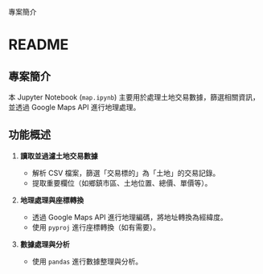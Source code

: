 專案簡介
# README

## 專案簡介
本 Jupyter Notebook (`map.ipynb`) 主要用於處理土地交易數據，篩選相關資訊，並透過 Google Maps API 進行地理處理。

## 功能概述
1. **讀取並過濾土地交易數據**
   - 解析 CSV 檔案，篩選「交易標的」為「土地」的交易記錄。
   - 提取重要欄位（如鄉鎮市區、土地位置、總價、單價等）。

2. **地理處理與座標轉換**
   - 透過 Google Maps API 進行地理編碼，將地址轉換為經緯度。
   - 使用 `pyproj` 進行座標轉換（如有需要）。

3. **數據處理與分析**
   - 使用 `pandas` 進行數據整理與分析。
  

   
